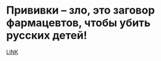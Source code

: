 # Прививки – зло, это заговор фармацевтов, чтобы убить русских детей!



[LINK](https://varlamov.ru/2961062.html)